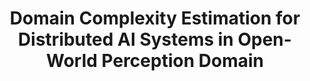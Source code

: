 ---
title: "Domain Complexity Estimation for Distributed AI Systems in Open-World Perception Domain"
collection: publications 
permalink: /publications/preprints/ai-domain-complexity
# date: 2020-06-08
year: 2024
venue: 'Submitted to IEEE TAI'
venue-type: 'Preprint'
research-category: 'Novelties in Learning Algorithms'

website-separation-category: 'c1'

pdf: '/files/publications/IEEE_TAI_2024.pdf'

link: 'http://dx.doi.org/10.13140/RG.2.2.14853.63204'

# code: 'https://doi.org/10.7910/DVN/BEKPWV'

authors: 'Shafkat Islam*, <b><u>K.M.A. Solaiman*</u></b>,  Ruy De Oliveira, Bharat Bhargava'

# citation: 'K. M. A. Solaiman, M. M. Rahman and N. Shahriar, "AVRA Bangladesh collection, analysis & visualization of road accident data in Bangladesh," 2013 International Conference on Informatics, Electronics and Vision (ICIEV), 2013, pp. 1-6, doi: 10.1109/ICIEV.2013.6572632.'
# poster
# pdf
# dataset
# slide
# talk/ video
# source code
# award
notes: Journal of AI'23
---